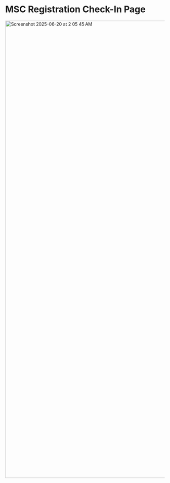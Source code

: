 # MSC Registration Check-In Page

<img width="1439" alt="Screenshot 2025-06-20 at 2 05 45 AM" src="https://github.com/user-attachments/assets/4868ac9e-9060-4418-9c43-c03a3077a691" />
